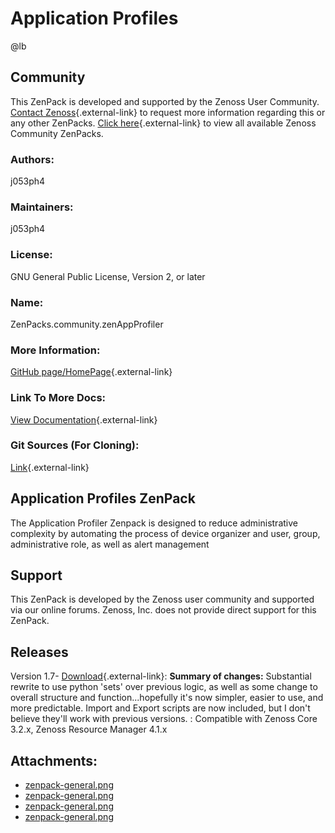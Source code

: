 # Application Profiles

@lb[](img/zenpack-zenpack-general.png)

## Community

This ZenPack is developed and supported by the Zenoss User Community.
[Contact Zenoss](https://tryit.zenoss.com/zenpack-contact/){.external-link} to
request more information regarding this or any other ZenPacks. [Click here](https://zenoss.com/product/zenpacks?f%5B0%5D=im_field_zenpack_category:1021){.external-link} to
view all available Zenoss Community ZenPacks.

### Authors:

j053ph4

### Maintainers:

j053ph4

### License:

GNU General Public License, Version 2, or later

### Name:

ZenPacks.community.zenAppProfiler

### More Information:

[GitHub page/HomePage](https://github.com/j053ph4/ZenPacks.community.zenAppProfiler){.external-link}

### Link To More Docs:

[View Documentation](https://github.com/j053ph4/ZenPacks.community.zenAppProfiler/blob/master/README.txt){.external-link}

### Git Sources (For Cloning):

[Link](https://github.com/j053ph4/ZenPacks.community.zenAppProfiler.git){.external-link}

## Application Profiles ZenPack

The Application Profiler Zenpack is designed to reduce administrative
complexity by automating the process of device organizer and user,
group, administrative role, as well as alert management

## Support

This ZenPack is developed by the Zenoss user community and supported via
our online forums. Zenoss, Inc. does not provide direct support for this
ZenPack.

## Releases

Version 1.7- [Download](https://storage.googleapis.com/zenpacks/ZenPacks.community.zenAppProfiler/1.7/ZenPacks.community.zenAppProfiler-1.7.egg){.external-link}:   **Summary of changes:** Substantial rewrite to use python 'sets'
    over previous logic, as well as some change to overall structure and
    function...hopefully it's now simpler, easier to use, and more
    predictable. Import and Export scripts are now included, but I don't
    believe they'll work with previous versions.
:   Compatible with Zenoss Core 3.2.x, Zenoss Resource Manager 4.1.x

## Attachments:

-   [zenpack-general.png](img/zenpack-zenpack-general.png)
-   [zenpack-general.png](img/zenpack-zenpack-general.png)
-   [zenpack-general.png](img/zenpack-zenpack-general.png)
-   [zenpack-general.png](img/zenpack-zenpack-general.png)

